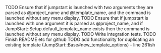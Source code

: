 TODO Ensure that if jumpstart is launched with two arguments they are parsed as @project_name and @template_name, and the command is launched without any menu display.
TODO Ensure that if jumpstart is launched with one argument it is parsed as @project_name, and if JumpStart::Setup.default_template_name exists then the command is launched without any menu display.
TODO Write integration tests.
TODO Finish README etc for github
TODO add functionality for duplicating an existing template (JumpStart::Base#new_template_options) - line 261ish